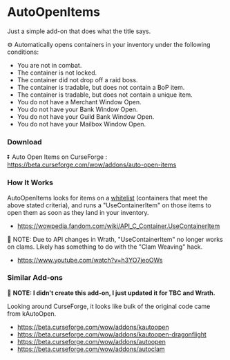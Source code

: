 # AutoOpenItems

Just a simple add-on that does what the title says.

⚙️ Automatically opens containers in your inventory under the following conditions:

- You are not in combat.
- The container is not locked.
- The container did not drop off a raid boss.
- The container is tradable, but does not contain a BoP item.
- The container is tradable, but does not contain a unique item.
- You do not have a Merchant Window Open.
- You do not have your Bank Window Open.
- You do not have your Guild Bank Window Open.
- You do not have your Mailbox Window Open.

### Download

⏬ Auto Open Items on CurseForge : https://beta.curseforge.com/wow/addons/auto-open-items

### How It Works

AutoOpenItems looks for items on a [whitelist](https://github.com/Gogo1951/AutoOpenItems/blob/main/AutoOpenItems.lua) (containers that meet the above stated criteria), and runs a "UseContainerItem" on those items to open them as soon as they land in your inventory. 

- https://wowpedia.fandom.com/wiki/API_C_Container.UseContainerItem

🚫 NOTE: Due to API changes in Wrath, "UseContainerItem" no longer works on clams. Likely has something to do with the "Clam Weaving" hack.

- https://www.youtube.com/watch?v=h3YO7jeoOWs

### Similar Add-ons

👏 **NOTE: I didn't create this add-on, I just updated it for TBC and Wrath.**

Looking around CurseForge, it looks like bulk of the original code came from kAutoOpen.

- https://beta.curseforge.com/wow/addons/kautoopen
- https://beta.curseforge.com/wow/addons/kautoopen-dragonflight
- https://beta.curseforge.com/wow/addons/autoopen
- https://beta.curseforge.com/wow/addons/autoclam
